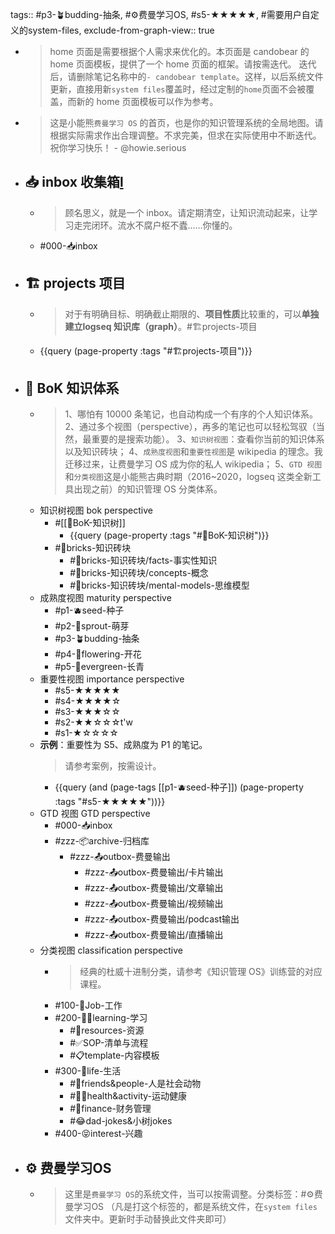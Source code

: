 tags:: #p3-🪴budding-抽条, #⚙️费曼学习OS, #s5-★★★★★, #需要用户自定义的system-files,
exclude-from-graph-view:: true

- > home 页面是需要根据个人需求来优化的。本页面是 candobear 的 home 页面模板，提供了一个 home 页面的框架。请按需迭代。
  迭代后，请删除笔记名称中的`- candobear template`。这样，以后系统文件更新，直接用新`system files`覆盖时，经过定制的`home`页面不会被覆盖，而新的 home 页面模板可以作为参考。
- > 这是小能熊`费曼学习 OS` 的首页，也是你的知识管理系统的全局地图。请根据实际需求作出合理调整。不求完美，但求在实际使用中不断迭代。
  祝你学习快乐！ - @howie.serious
- ## 📥 inbox 收集箱[l]()
	- > 顾名思义，就是一个 inbox。请定期清空，让知识流动起来，让学习走完闭环。流水不腐户枢不蠹……你懂的。
	- #000-📥inbox
- ## 🏗️ projects 项目
	- > 对于有明确目标、明确截止期限的、**项目性质**比较重的，可以**单独建立logseq 知识库（graph）**。#🏗️projects-项目
	- {{query (page-property :tags "#🏗️projects-项目")}}
- ## 🌲 BoK 知识体系
	- > 1、哪怕有 10000 条笔记，也自动构成一个有序的个人知识体系。
	  2、通过多个视图（perspective），再多的笔记也可以轻松驾驭（当然，最重要的是搜索功能）。
	  3、`知识树视图`：查看你当前的知识体系以及知识砖块；
	  4、`成熟度视图`和`重要性视图`是 wikipedia 的理念。我迁移过来，让费曼学习 OS 成为你的私人 wikipedia；
	  5、`GTD 视图`和`分类视图`这是小能熊古典时期（2016~2020，logseq 这类全新工具出现之前）的知识管理 OS 分类体系。
	- 知识树视图 bok perspective
		- #[[🌲BoK-知识树]]
			- {{query (page-property :tags "#🌲BoK-知识树")}}
		- #🧱bricks-知识砖块
			- #🧱bricks-知识砖块/facts-事实性知识
			- #🧱bricks-知识砖块/concepts-概念
			- #🧱bricks-知识砖块/mental-models-思维模型
	- 成熟度视图 maturity perspective
		- #p1-🫐seed-种子
		- #p2-🌱sprout-萌芽
		- #p3-🪴budding-抽条
		- #p4-🌸flowering-开花
		- #p5-🌲evergreen-长青
	- 重要性视图 importance perspective
		- #s5-★★★★★
		- #s4-★★★★☆
		- #s3-★★★☆☆
		- #s2-★★☆☆☆t'w
		- #s1-★☆☆☆☆
	- **示例**：重要性为 S5、成熟度为 P1 的笔记。
	  > 请参考案例，按需设计。
		- {{query (and (page-tags [[p1-🫐seed-种子]]) (page-property :tags "#s5-★★★★★"))}}
	- GTD 视图 GTD perspective
		- #000-📥inbox
		- #zzz-📦archive-归档库
			- #zzz-📤outbox-费曼输出
				- #zzz-📤outbox-费曼输出/卡片输出
				- #zzz-📤outbox-费曼输出/文章输出
				- #zzz-📤outbox-费曼输出/视频输出
				- #zzz-📤outbox-费曼输出/podcast输出
				- #zzz-📤outbox-费曼输出/直播输出
	- 分类视图 classification perspective
		- > 经典的杜威十进制分类，请参考《知识管理 OS》训练营的对应课程。
		- #100-👷Job-工作
		- #200-🧑‍🎓learning-学习
			- #💎resources-资源
			- #✅SOP-清单与流程
			- #📋template-内容模板
		- #300-🌈life-生活
			- #👫friends&people-人是社会动物
			- #🏃‍♂️health&activity-运动健康
			- #🤑finance-财务管理
			- #😂dad-jokes&小树jokes
		- #400-😝interest-兴趣
- ## ⚙️ 费曼学习OS
	- > 这里是`费曼学习 OS`的系统文件，当可以按需调整。分类标签：#⚙️费曼学习OS （凡是打这个标签的，都是系统文件，在`system files`文件夹中。更新时手动替换此文件夹即可）